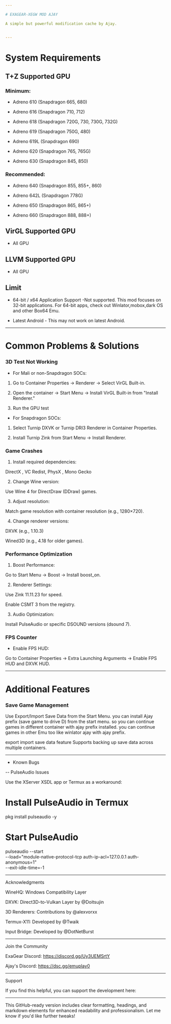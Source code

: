 ```yaml
---

# EXAGEAR-XEGW MOD AJAY

A simple but powerful modification cache by Ajay.


---
```


# System Requirements

## T+Z Supported GPU

 ### Minimum:

   - Adreno 610 (Snapdragon 665, 680)

   - Adreno 616 (Snapdragon 710, 712)

   - Adreno 618 (Snapdragon 720G, 730, 730G, 732G)

   - Adreno 619 (Snapdragon 750G, 480)

   - Adreno 619L (Snapdragon 690)

   - Adreno 620 (Snapdragon 765, 765G)

   - Adreno 630 (Snapdragon 845, 850)


### Recommended:

   - Adreno 640 (Snapdragon 855, 855+, 860)

   - Adreno 642L (Snapdragon 778G)

   - Adreno 650 (Snapdragon 865, 865+)

   - Adreno 660 (Snapdragon 888, 888+)

## VirGL Supported GPU
   - All GPU

## LLVM Supported GPU
   - All GPU

## Limit

- 64-bit / x64 Application Support -Not supported. This mod focuses on 32-bit applications. For 64-bit apps, check out Winlator,mobox,dark OS and other Box64 Emu.

- Latest Android - This may not work on latest Android.

---

# Common Problems & Solutions

### 3D Test Not Working

- For Mali or non-Snapdragon SOCs:

1. Go to Container Properties → Renderer → Select VirGL Built-in.

2. Open the container → Start Menu → Install VirGL Built-in from "Install Renderer."

3. Run the GPU test

- For Snapdragon SOCs:

1. Select Turnip DXVK or Turnip DRI3 Renderer in Container Properties.

2. Install Turnip Zink from Start Menu → Install Renderer.

### Game Crashes

1. Install required dependencies:

DirectX , VC Redist, PhysX , Mono Gecko

2. Change Wine version:

Use Wine 4 for DirectDraw (DDraw) games.

3. Adjust resolution:

Match game resolution with container resolution (e.g., 1280×720).

4. Change renderer versions:

DXVK (e.g., 1.10.3)

Wined3D (e.g., 4.18 for older games).

### Performance Optimization

1. Boost Performance:

Go to Start Menu → Boost → Install boost_on.

2. Renderer Settings:

Use Zink 11.11.23 for speed.

Enable CSMT 3 from the registry.

3. Audio Optimization:

Install PulseAudio or specific DSOUND versions (dsound 7).

### FPS Counter

- Enable FPS HUD:

Go to Container Properties → Extra Launching Arguments → Enable FPS HUD and DXVK HUD.

---

# Additional Features

### Save Game Management

Use Export/Import Save Data from the Start Menu. you can install Ajay prefix (save game to drive D) from the start menu. so you can continue games in different container with ajay prefix installed. you can continue games in other Emu too like winlator ajay with ajay prefix.

export import save data feature Supports backing up save data across multiple containers.



---

- Known Bugs

-- PulseAudio Issues

Use the XServer XSDL app or Termux as a workaround:

# Install PulseAudio in Termux
pkg install pulseaudio -y

# Start PulseAudio
pulseaudio --start \
    --load="module-native-protocol-tcp auth-ip-acl=127.0.0.1 auth-anonymous=1" \
    --exit-idle-time=-1



---

Acknowledgments

WineHQ: Windows Compatibility Layer

DXVK: Direct3D-to-Vulkan Layer by @Doitsujin

3D Renderers: Contributions by @alexvorxx

Termux-X11: Developed by @Twaik

Input Bridge: Developed by @DotNetBurst



---

Join the Community

ExaGear Discord: https://discord.gg/Uy3UEMSrtY

Ajay's Discord: https://dsc.gg/emuplay0



---

Support

If you find this helpful, you can support the development here:



---

This GitHub-ready version includes clear formatting, headings, and markdown elements for enhanced readability and professionalism. Let me know if you'd like further tweaks!

